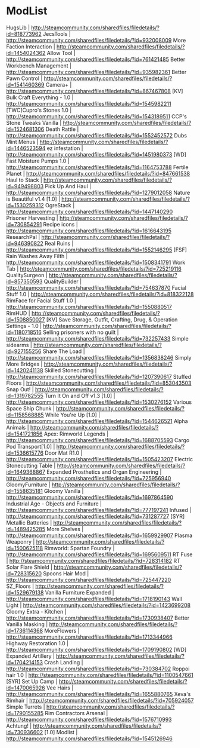 # ModList
HugsLib | http://steamcommunity.com/sharedfiles/filedetails/?id=818773962
JecsTools | http://steamcommunity.com/sharedfiles/filedetails/?id=932008009
More Faction Interaction | http://steamcommunity.com/sharedfiles/filedetails/?id=1454024362
Allow Tool | http://steamcommunity.com/sharedfiles/filedetails/?id=761421485
Better Workbench Management | http://steamcommunity.com/sharedfiles/filedetails/?id=935982361
Better Pawn Control | http://steamcommunity.com/sharedfiles/filedetails/?id=1541460369
Camera+ | http://steamcommunity.com/sharedfiles/filedetails/?id=867467808
[KV] Bulk Craft Everything - 1.0 | http://steamcommunity.com/sharedfiles/filedetails/?id=1545982211
[TWC]Cupro's Stones 1.0 | http://steamcommunity.com/sharedfiles/filedetails/?id=1543189511
CCP's Stone Tweaks Vanilla | http://steamcommunity.com/sharedfiles/filedetails/?id=1524681306
Death Rattle | http://steamcommunity.com/sharedfiles/filedetails/?id=1552452572
Dubs Mint Menus | http://steamcommunity.com/sharedfiles/filedetails/?id=1446523594
ez infestation | http://steamcommunity.com/sharedfiles/filedetails/?id=1451980373
[WD] Fast Moisture Pumps 1.0 | http://steamcommunity.com/sharedfiles/filedetails/?id=1164753788
Fertile Planet | http://steamcommunity.com/sharedfiles/filedetails/?id=847661538
Haul to Stack | http://steamcommunity.com/sharedfiles/filedetails/?id=949498803
Pick Up And Haul | http://steamcommunity.com/sharedfiles/filedetails/?id=1279012058
Nature is Beautiful v1.4 [1.0] | http://steamcommunity.com/sharedfiles/filedetails/?id=1530259312
OgreStack | http://steamcommunity.com/sharedfiles/filedetails/?id=1447140290
Prisoner Harvesting | http://steamcommunity.com/sharedfiles/filedetails/?id=730854291
Recipe icons | http://steamcommunity.com/sharedfiles/filedetails/?id=1616643195
ResearchPal | http://steamcommunity.com/sharedfiles/filedetails/?id=946390822
Real Ruins | http://steamcommunity.com/sharedfiles/filedetails/?id=1552146295
[FSF] Rain Washes Away Filth | http://steamcommunity.com/sharedfiles/filedetails/?id=1508341791
Work Tab | http://steamcommunity.com/sharedfiles/filedetails/?id=725219116
QualitySurgeon | http://steamcommunity.com/sharedfiles/filedetails/?id=857350593
QualityBuilder | http://steamcommunity.com/sharedfiles/filedetails/?id=754637870
Facial Stuff 1.0 | http://steamcommunity.com/sharedfiles/filedetails/?id=818322128
RimFace for Facial Stuff 1.0 | http://steamcommunity.com/sharedfiles/filedetails/?id=1550880517
RimHUD | http://steamcommunity.com/sharedfiles/filedetails/?id=1508850027
[KV] Save Storage, Outfit, Crafting, Drug, & Operation Settings - 1.0 | http://steamcommunity.com/sharedfiles/filedetails/?id=1180718516
Selling prisoners with no guilt | http://steamcommunity.com/sharedfiles/filedetails/?id=732257433
Simple sidearms | http://steamcommunity.com/sharedfiles/filedetails/?id=927155256
Share The Load | http://steamcommunity.com/sharedfiles/filedetails/?id=1356838246
Simply More Bridges | http://steamcommunity.com/sharedfiles/filedetails/?id=1420241138
Skilled Stonecutting | http://steamcommunity.com/sharedfiles/filedetails/?id=1207390617
Stuffed Floors | http://steamcommunity.com/sharedfiles/filedetails/?id=853043503
Snap Out! | http://steamcommunity.com/sharedfiles/filedetails/?id=1319782555
Turn It On and Off v1.3 [1.0] | http://steamcommunity.com/sharedfiles/filedetails/?id=1530276152
Various Space Ship Chunk | http://steamcommunity.com/sharedfiles/filedetails/?id=1158568885
While You're Up [1.0] | http://steamcommunity.com/sharedfiles/filedetails/?id=1544626521
Alpha Animals | http://steamcommunity.com/sharedfiles/filedetails/?id=1541721856
Apex: Rimworld Legends | http://steamcommunity.com/sharedfiles/filedetails/?id=1688705593
Cargo Pod Transport[1.0] | http://steamcommunity.com/sharedfiles/filedetails/?id=1536615776
Door Mat R1.0 | http://steamcommunity.com/sharedfiles/filedetails/?id=1505423207
Electric Stonecutting Table | http://steamcommunity.com/sharedfiles/filedetails/?id=1649368867
Expanded Prosthetics and Organ Engineering | http://steamcommunity.com/sharedfiles/filedetails/?id=725956940
GloomyFurniture | http://steamcommunity.com/sharedfiles/filedetails/?id=1558635181
Gloomy Vanilla | http://steamcommunity.com/sharedfiles/filedetails/?id=1697864590
Industrial Age - Objects and Furniture | http://steamcommunity.com/sharedfiles/filedetails/?id=777197241
Infused | http://steamcommunity.com/sharedfiles/filedetails/?id=731287727
[SYR] Metallic Batteries | http://steamcommunity.com/sharedfiles/filedetails/?id=1489425285
More Shelves | http://steamcommunity.com/sharedfiles/filedetails/?id=1659929907
Plasma Weaponry | http://steamcommunity.com/sharedfiles/filedetails/?id=1500625118
Rimworld: Spartan Foundry | http://steamcommunity.com/sharedfiles/filedetails/?id=1695609511
RT Fuse | http://steamcommunity.com/sharedfiles/filedetails/?id=728314182
RT Solar Flare Shield | http://steamcommunity.com/sharedfiles/filedetails/?id=728315620
Spoons Hair Mod | http://steamcommunity.com/sharedfiles/filedetails/?id=725447220
SZ_Floors | http://steamcommunity.com/sharedfiles/filedetails/?id=1529679138
Vanilla Furniture Expanded | http://steamcommunity.com/sharedfiles/filedetails/?id=1718190143
Wall Light | http://steamcommunity.com/sharedfiles/filedetails/?id=1423699208
Gloomy Extra - Kitchen | http://steamcommunity.com/sharedfiles/filedetails/?id=1730938407
Better Vanilla Masking | http://steamcommunity.com/sharedfiles/filedetails/?id=1736114368
MoreFlowers | http://steamcommunity.com/sharedfiles/filedetails/?id=1713344966
Highway Restoration 1.0 | http://steamcommunity.com/sharedfiles/filedetails/?id=1709190802
[WD] Expanded Artillery | http://steamcommunity.com/sharedfiles/filedetails/?id=1704214153
Crash Landing | http://steamcommunity.com/sharedfiles/filedetails/?id=730384702
Roppoi hair 1.0 | http://steamcommunity.com/sharedfiles/filedetails/?id=1100547661
[SYR] Set Up Camp | http://steamcommunity.com/sharedfiles/filedetails/?id=1470065926
Vee Hairs | http://steamcommunity.com/sharedfiles/filedetails/?id=1655880765
Xeva's Rimhair | http://steamcommunity.com/sharedfiles/filedetails/?id=705924057
Simple Turrets | http://steamcommunity.com/sharedfiles/filedetails/?id=1790155285
Rim Contractors Arsenal | http://steamcommunity.com/sharedfiles/filedetails/?id=1576710993
Achtung! | http://steamcommunity.com/sharedfiles/filedetails/?id=730936602
[1.0] Modlist | http://steamcommunity.com/sharedfiles/filedetails/?id=1545126946

